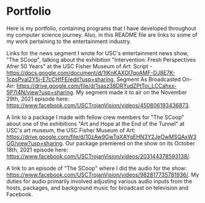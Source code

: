 # Portfolio
Here is my portfolio, containing programs that I have developed throughout my computer science journey. Also, in this README file are links to some of my work pertaining to the entertainment industry.

Links for the news segment I wrote for USC's entertainment news show, "The SCoop", talking about the exhibition "Intervention: Fresh Perspectives Afrer 50 Years" at the USC Fisher Museum of Art: Script - https://docs.google.com/document/d/1tKnKAXOl7qoAMF-DJ8E7K-1cpsPvaI2Y5j-E7cCHfFE/edit?usp=sharing, Segment As Broadcasted On-Air: https://drive.google.com/file/d/1sasz38DRYudZPtToi_LCCahxx-5P7I4N/view?usp=sharing. My segment made it to air on the November 29th, 2021 episode here: https://www.facebook.com/USCTrojanVision/videos/450806193436873. 

A link to a package I made with fellow crew members for "The SCoop" about one of the exhibitions "Art and Hope at the End of the Tunnel" at USC's art museum, the USC Fisher Museum of Art: https://drive.google.com/file/d/10zAw9GwTqXAYgEHN3Y2JeOwMSQAxW3GG/view?usp=sharing. Our package premiered on the show on its October 18th, 2021 episode here: https://www.facebook.com/USCTrojanVision/videos/203144378593138/.

A link to an episode of "The SCoop" where I did the audio for the show: https://www.facebook.com/USCTrojanVision/videos/982817735781936/. My duties for audio primarily involved adjusting various audio inputs from the hosts, packages, and background music for broadcast on television and Facebook. 
